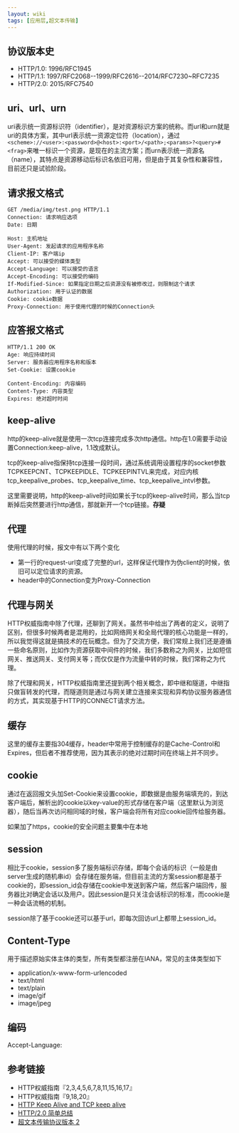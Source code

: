 ```yaml
---
layout: wiki
tags: [应用层,超文本传输]
---
```



## 协议版本史

* HTTP/1.0: 1996/RFC1945
* HTTP/1.1: 1997/RFC2068--1999/RFC2616--2014/RFC7230~RFC7235
* HTTP/2.0: 2015/RFC7540

## uri、url、urn

uri表示统一资源标识符（identifier），是对资源标识方案的统称。而url和urn就是uri的具体方案，其中url表示统一资源定位符（location），通过`<scheme>://<user>:<password>@<host>:<port>/<path>;<params>?<query>#<frag>`来唯一标识一个资源，是现在的主流方案；而urn表示统一资源名（name），其特点是资源移动后标识名依旧可用，但是由于其复杂性和兼容性，目前还只是试验阶段。

## 请求报文格式

```
GET /media/img/test.png HTTP/1.1
Connection: 请求响应选项
Date: 日期

Host: 主机地址
User-Agent: 发起请求的应用程序名称
Client-IP: 客户端ip
Accept: 可以接受的媒体类型
Accept-Language: 可以接受的语言
Accept-Encoding: 可以接受的编码
If-Modified-Since: 如果指定日期之后资源没有被修改过，则限制这个请求
Authorization: 用于认证的数据
Cookie: cookie数据
Proxy-Connection: 用于使用代理的时候的Connection头
```

## 应答报文格式

```
HTTP/1.1 200 OK
Age: 响应持续时间
Server: 服务器应用程序名称和版本
Set-Cookie: 设置cookie

Content-Encoding: 内容编码
Content-Type: 内容类型
Expires: 绝对超时时间
```



## keep-alive

http的keep-alive就是使用一次tcp连接完成多次http通信。http在1.0需要手动设置Connection:keep-alive，1.1改成默认。

tcp的keep-alive指保持tcp连接一段时间，通过系统调用设置程序的socket参数TCPKEEPCNT、TCPKEEPIDLE、TCPKEEPINTVL来完成，对应内核tcp_keepalive_probes、tcp_keepalive_time、tcp_keepalive_intvl参数。

这里需要说明，http的keep-alive时间如果长于tcp的keep-alive时间，那么当tcp断掉后突然要进行http通信，那就新开一个tcp链接。**存疑**

## 代理

使用代理的时候，报文中有以下两个变化

* 第一行的request-url变成了完整的url，这样保证代理作为伪client的时候，依旧可以定位请求的资源。
* header中的Connection变为Proxy-Connection

## 代理与网关

HTTP权威指南中除了代理，还聊到了网关。虽然书中给出了两者的定义，说明了区别，但很多时候两者是混用的，比如网络网关和全局代理的核心功能是一样的，所以我觉得这就是搞技术的在玩概念。但为了交流方便，我们常规上我们还是遵循一些命名原则，比如作为资源获取中间件的时候，我们多数称之为网关，比如短信网关、推送网关、支付网关等；而仅仅是作为流量中转的时候，我们常称之为代理。

除了代理和网关，HTTP权威指南里还提到两个相关概念，即中继和隧道，中继指只做盲转发的代理，而隧道则是通过与网关建立连接来实现和异构协议服务器通信的方式，其实现基于HTTP的CONNECT请求方法。

## 缓存

这里的缓存主要指304缓存，header中常用于控制缓存的是Cache-Control和Expires，但后者不推荐使用，因为其表示的绝对过期时间在终端上并不同步。

## cookie

通过在返回报文头加Set-Cookie来设置cookie，即数据是由服务端填充的，到达客户端后，解析出的cookie以key-value的形式存储在客户端（这里默认为浏览器），随后当再次访问相同域的时候，客户端会将所有对应cookie回传给服务器。

如果加了https，cookie的安全问题主要集中在本地

## session

相比于cookie，session多了服务端标识存储，即每个会话的标识（一般是由server生成的随机串id）会存储在服务端，但目前主流的方案session都是基于cookie的，即session_id会存储在cookie中发送到客户端，然后客户端回传，服务器比对确定会话以及用户。因此session是只关注会话标识的标准，而cookie是一种会话流畅的机制。

session除了基于cookie还可以基于url，即每次回访url上都带上session_id。



## Content-Type

用于描述原始实体主体的类型，所有类型都注册在IANA，常见的主体类型如下

* application/x-www-form-urlencoded
* text/html
* text/plain
* image/gif
* image/jpeg


## 编码

Accept-Language: 

## 参考链接

* HTTP权威指南『2,3,4,5,6,7,8,11,15,16,17』
* HTTP权威指南『9,18,20』
* [HTTP Keep Alive and TCP keep alive](https://stackoverflow.com/questions/9334401/http-keep-alive-and-tcp-keep-alive)
* [HTTP/2.0 简单总结](https://linjunzhu.github.io/blog/2016/03/10/http2-zongjie/)
* [超文本传输协议版本 2](https://github.com/fex-team/http2-spec/blob/master/HTTP2%E4%B8%AD%E8%8B%B1%E5%AF%B9%E7%85%A7%E7%89%88%2806-29%29.md)

